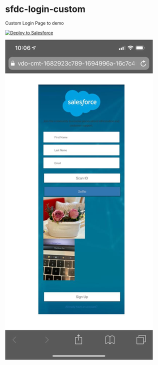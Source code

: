 # sfdc-login-custom
Custom Login Page to demo


<a href="https://githubsfdeploy.herokuapp.com">
  <img alt="Deploy to Salesforce"
       src="https://raw.githubusercontent.com/afawcett/githubsfdeploy/master/deploy.png">
</a>

![ScreenShot](sfdc-login-custom.jpeg?raw=true)
